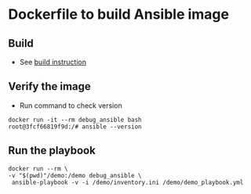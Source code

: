 # Dockerfile to build Ansible image

## Build

- See [build instruction](../README.md)

## Verify the image

- Run command to check version

```
docker run -it --rm debug_ansible bash
root@3fcf66819f9d:/# ansible --version
```

## Run the playbook

```
docker run --rm \
-v "$(pwd)"/demo:/demo debug_ansible \
 ansible-playbook -v -i /demo/inventory.ini /demo/demo_playbook.yml
```

